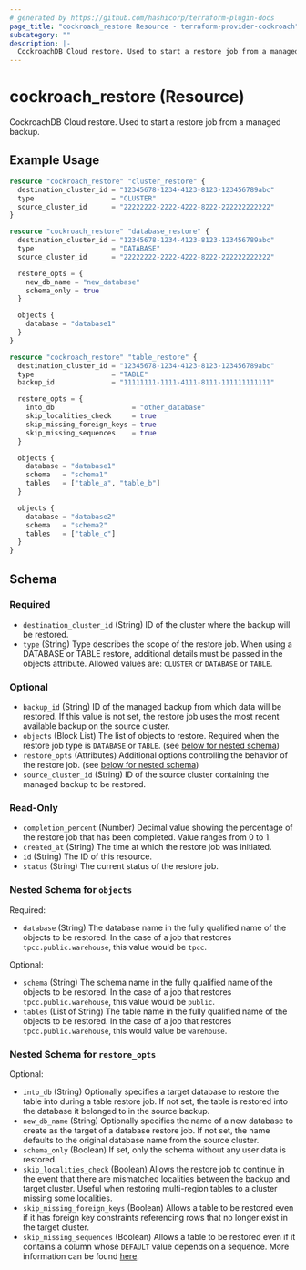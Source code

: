 ```yaml
---
# generated by https://github.com/hashicorp/terraform-plugin-docs
page_title: "cockroach_restore Resource - terraform-provider-cockroach"
subcategory: ""
description: |-
  CockroachDB Cloud restore. Used to start a restore job from a managed backup.
---
```


# cockroach_restore (Resource)

CockroachDB Cloud restore. Used to start a restore job from a managed backup.

## Example Usage

```terraform
resource "cockroach_restore" "cluster_restore" {
  destination_cluster_id = "12345678-1234-4123-8123-123456789abc"
  type                   = "CLUSTER"
  source_cluster_id      = "22222222-2222-4222-8222-222222222222"
}

resource "cockroach_restore" "database_restore" {
  destination_cluster_id = "12345678-1234-4123-8123-123456789abc"
  type                   = "DATABASE"
  source_cluster_id      = "22222222-2222-4222-8222-222222222222"

  restore_opts = {
    new_db_name = "new_database"
    schema_only = true
  }

  objects {
    database = "database1"
  }
}

resource "cockroach_restore" "table_restore" {
  destination_cluster_id = "12345678-1234-4123-8123-123456789abc"
  type                   = "TABLE"
  backup_id              = "11111111-1111-4111-8111-111111111111"

  restore_opts = {
    into_db                   = "other_database"
    skip_localities_check     = true
    skip_missing_foreign_keys = true
    skip_missing_sequences    = true
  }

  objects {
    database = "database1"
    schema   = "schema1"
    tables   = ["table_a", "table_b"]
  }

  objects {
    database = "database2"
    schema   = "schema2"
    tables   = ["table_c"]
  }
}
```

<!-- schema generated by tfplugindocs -->
## Schema

### Required

- `destination_cluster_id` (String) ID of the cluster where the backup will be restored.
- `type` (String) Type describes the scope of the restore job. When using a DATABASE or TABLE restore, additional details must be passed in the objects attribute. Allowed values are: `CLUSTER` or `DATABASE` or `TABLE`.

### Optional

- `backup_id` (String) ID of the managed backup from which data will be restored. If this value is not set, the restore job uses the most recent available backup on the source cluster.
- `objects` (Block List) The list of objects to restore. Required when the restore job type is `DATABASE` or `TABLE`. (see [below for nested schema](#nestedblock--objects))
- `restore_opts` (Attributes) Additional options controlling the behavior of the restore job. (see [below for nested schema](#nestedatt--restore_opts))
- `source_cluster_id` (String) ID of the source cluster containing the managed backup to be restored.

### Read-Only

- `completion_percent` (Number) Decimal value showing the percentage of the restore job that has been completed. Value ranges from 0 to 1.
- `created_at` (String) The time at which the restore job was initiated.
- `id` (String) The ID of this resource.
- `status` (String) The current status of the restore job.

<a id="nestedblock--objects"></a>
### Nested Schema for `objects`

Required:

- `database` (String) The database name in the fully qualified name of the objects to be restored. In the case of a job that restores `tpcc.public.warehouse`, this value would be `tpcc`.

Optional:

- `schema` (String) The schema name in the fully qualified name of the objects to be restored. In the case of a job that restores `tpcc.public.warehouse`, this value would be `public`.
- `tables` (List of String) The table name in the fully qualified name of the objects to be restored. In the case of a job that restores `tpcc.public.warehouse`, this would value be `warehouse`.


<a id="nestedatt--restore_opts"></a>
### Nested Schema for `restore_opts`

Optional:

- `into_db` (String) Optionally specifies a target database to restore the table into during a table restore job. If not set, the table is restored into the database it belonged to in the source backup.
- `new_db_name` (String) Optionally specifies the name of a new database to create as the target of a database restore job. If not set, the name defaults to the original database name from the source cluster.
- `schema_only` (Boolean) If set, only the schema without any user data is restored.
- `skip_localities_check` (Boolean) Allows the restore job to continue in the event that there are mismatched localities between the backup and target cluster. Useful when restoring multi-region tables to a cluster missing some localities.
- `skip_missing_foreign_keys` (Boolean) Allows a table to be restored even if it has foreign key constraints referencing rows that no longer exist in the target cluster.
- `skip_missing_sequences` (Boolean) Allows a table to be restored even if it contains a column whose `DEFAULT` value depends on a sequence. More information can be found [here](https://www.cockroachlabs.com/docs/stable/show-sequences).
